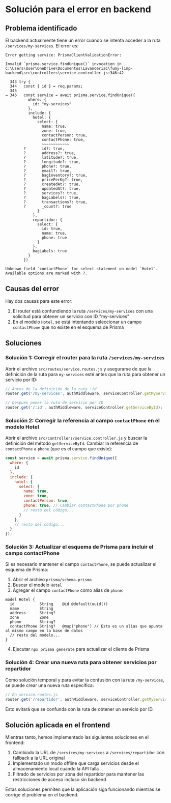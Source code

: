 # Solución para el error en backend

## Problema identificado

El backend actualmente tiene un error cuando se intenta acceder a la ruta `/services/my-services`. El error es:

```
Error getting service: PrismaClientValidationError:

Invalid `prisma.service.findUnique()` invocation in
C:\Users\User\OneDrive\Documentos\LavanderiaC\fumy-limp-backend\src\controllers\service.controller.js:346:42

  343 try {
  344   const { id } = req.params;
  345
→ 346   const service = await prisma.service.findUnique({
          where: {
            id: "my-services"
          },
          include: {
            hotel: {
              select: {
                name: true,
                zone: true,
                contactPerson: true,
                contactPhone: true,
                ~~~~~~~~~~~~
        ?       id?: true,
        ?       address?: true,
        ?       latitude?: true,
        ?       longitude?: true,
        ?       phone?: true,
        ?       email?: true,
        ?       bagInventory?: true,
        ?       pricePerKg?: true,
        ?       createdAt?: true,
        ?       updatedAt?: true,
        ?       services?: true,
        ?       bagLabels?: true,
        ?       transactions?: true,
        ?       _count?: true
              }
            },
            repartidor: {
              select: {
                id: true,
                name: true,
                phone: true
              }
            },
            bagLabels: true
          }
        })

Unknown field `contactPhone` for select statement on model `Hotel`. Available options are marked with ?.
```

## Causas del error

Hay dos causas para este error:

1. El router está confundiendo la ruta `/services/my-services` con una solicitud para obtener un servicio con ID "my-services"
2. En el modelo `Hotel`, se está intentando seleccionar un campo `contactPhone` que no existe en el esquema de Prisma

## Soluciones

### Solución 1: Corregir el router para la ruta `/services/my-services`

Abrir el archivo `src/routes/service.routes.js` y asegurarse de que la definición de la ruta para `my-services` esté antes que la ruta para obtener un servicio por ID:

```javascript
// Antes de la definición de la ruta :id
router.get('/my-services', authMiddleware, serviceController.getMyServices);

// Después poner la ruta de servicio por ID
router.get('/:id', authMiddleware, serviceController.getServiceById);
```

### Solución 2: Corregir la referencia al campo `contactPhone` en el modelo Hotel

Abrir el archivo `src/controllers/service.controller.js` y buscar la definición del método `getServiceById`. Cambiar la referencia de `contactPhone` a `phone` (que es el campo que existe):

```javascript
const service = await prisma.service.findUnique({
  where: {
    id
  },
  include: {
    hotel: {
      select: {
        name: true,
        zone: true,
        contactPerson: true,
        phone: true, // Cambiar contactPhone por phone
        // resto del código...
      }
    },
    // resto del código...
  }
});
```

### Solución 3: Actualizar el esquema de Prisma para incluir el campo contactPhone

Si es necesario mantener el campo `contactPhone`, se puede actualizar el esquema de Prisma:

1. Abrir el archivo `prisma/schema.prisma`
2. Buscar el modelo `Hotel`
3. Agregar el campo `contactPhone` como alias de `phone`:

```prisma
model Hotel {
  id           String    @id @default(uuid())
  name         String
  address      String?
  zone         Zone
  phone        String?
  contactPhone String?   @map("phone") // Esto es un alias que apunta al mismo campo en la base de datos
  // resto del modelo...
}
```

4. Ejecutar `npx prisma generate` para actualizar el cliente de Prisma

### Solución 4: Crear una nueva ruta para obtener servicios por repartidor

Como solución temporal y para evitar la confusión con la ruta `/my-services`, se puede crear una nueva ruta específica:

```javascript
// En service.routes.js
router.get('/repartidor', authMiddleware, serviceController.getMyServices);
```

Esto evitará que se confunda con la ruta de obtener un servicio por ID.

## Solución aplicada en el frontend

Mientras tanto, hemos implementado las siguientes soluciones en el frontend:

1. Cambiado la URL de `/services/my-services` a `/services/repartidor` con fallback a la URL original
2. Implementado un modo offline que carga servicios desde el almacenamiento local cuando la API falla
3. Filtrado de servicios por zona del repartidor para mantener las restricciones de acceso incluso sin backend

Estas soluciones permiten que la aplicación siga funcionando mientras se corrige el problema en el backend.